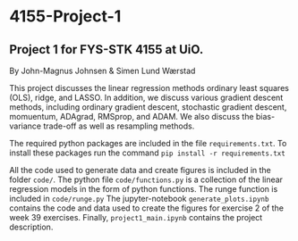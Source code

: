 # 4155-Project-1
## Project 1 for FYS-STK 4155 at UiO.
By John-Magnus Johnsen & Simen Lund Wærstad

This project discusses the linear regression methods ordinary least squares (OLS), ridge, and LASSO. In addition, we discuss various gradient descent methods, including ordinary gradient descent, stochastic gradient descent, momuentum, ADAgrad, RMSprop, and ADAM. We also discuss the bias-variance trade-off as well as resampling methods.

The required python packages are included in the file `requirements.txt`. To install these packages run the command
`pip install -r requirements.txt`

All the code used to generate data and create figures is included in the folder `code/`. The python file `code/functions.py` is a collection of the linear regression models in the form of python functions. The runge function is included in `code/runge.py`
The jupyter-notebook `generate_plots.ipynb` contains the code and data used to create the figures for exercise 2 of the week 39 exercises. Finally,  `project1_main.ipynb` contains the project description.

